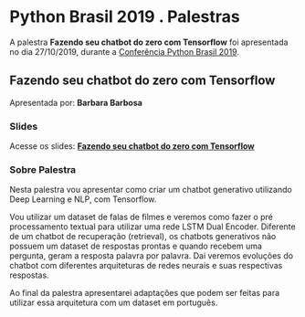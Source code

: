 # Python Brasil 2019 . Palestras


A palestra **Fazendo seu chatbot do zero com Tensorflow** foi apresentada no dia 27/10/2019, durante a [Conferência Python Brasil 2019](http://2019.pythonbrasil.org.br).


## Fazendo seu chatbot do zero com Tensorflow
Apresentada por: **Barbara Barbosa**

### Slides
Acesse os slides: **[Fazendo seu chatbot do zero com Tensorflow](./)**


### Sobre Palestra
Nesta palestra vou apresentar como criar um chatbot generativo utilizando Deep Learning e NLP, com Tensorflow.

Vou utilizar um dataset de falas de filmes e veremos como fazer o pré processamento textual para utilizar uma rede LSTM Dual Encoder. Diferente de um chatbot de recuperação (retrieval), os chatbots generativos não possuem um dataset de respostas prontas e quando recebem uma pergunta, geram a resposta palavra por palavra. Dai veremos evoluções do chatbot com diferentes arquiteturas de redes neurais e suas respectivas respostas.

Ao final da palestra apresentarei adaptações que podem ser feitas para utilizar essa arquitetura com um dataset em português.




